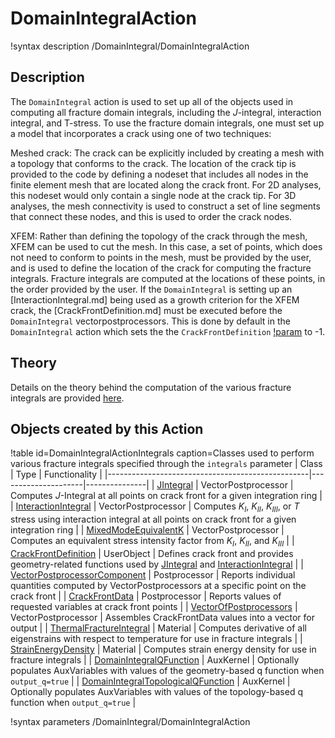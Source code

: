 # DomainIntegralAction

!syntax description /DomainIntegral/DomainIntegralAction

## Description

The `DomainIntegral` action is used to set up all of the objects used in computing all fracture domain integrals, including the $J$-integral, interaction integral, and T-stress. To use the fracture domain integrals, one must set up a model that incorporates a crack using one of two techniques:

Meshed crack: The crack can be explicitly included by creating a mesh with a topology that conforms to the crack. The location of the crack tip is provided to the code by defining a nodeset that includes all nodes in the finite element mesh that are located along the crack front. For 2D analyses, this nodeset would only contain a single node at the crack tip.  For 3D analyses, the mesh connectivity is used to construct a set of line segments that connect these nodes, and this is used to order the crack nodes.

XFEM: Rather than defining the topology of the crack through the mesh, XFEM can be used to cut the mesh. In this case, a set of points, which does not need to conform to points in the mesh, must be provided by the user, and is used to define the location of the crack for computing the fracture integrals. Fracture integrals are computed at the locations of these points, in the order provided by the user.  If the `DomainIntegral` is setting up an [InteractionIntegral.md] being used as a growth criterion for the XFEM crack, the [CrackFrontDefinition.md] must be executed before the `DomainIntegral` vectorpostprocessors.  This is done by default in the `DomainIntegral` action which sets the the `CrackFrontDefinition` [!param](/UserObjects/CrackFrontDefinition/execution_order_group) to -1.

## Theory

Details on the theory behind the computation of the various fracture integrals are provided [here](FractureIntegrals.md).

## Objects created by this Action

!table id=DomainIntegralActionIntegrals caption=Classes used to perform various fracture integrals specified through the `integrals` parameter
| Class                                            | Type                | Functionality |
|--------------------------------------------------|---------------------|---------------|
| [JIntegral](JIntegral.md)                        | VectorPostprocessor | Computes $J$-Integral at all points on crack front for a given integration ring |
| [InteractionIntegral](InteractionIntegral.md)    | VectorPostprocessor | Computes $K_I$, $K_{II}$, $K_{III}$, or $T$ stress using interaction integral at all points on crack front for a given integration ring |
| [MixedModeEquivalentK](MixedModeEquivalentK.md)  | VectorPostprocessor | Computes an equivalent stress intensity factor from $K_I$, $K_{II}$, and $K_{III}$ |
| [CrackFrontDefinition](CrackFrontDefinition.md)  | UserObject | Defines crack front and provides geometry-related functions used by [JIntegral](JIntegral.md) and [InteractionIntegral](InteractionIntegral.md) |
| [VectorPostprocessorComponent](VectorPostprocessorComponent.md) | Postprocessor | Reports individual quantities computed by VectorPostprocessors at a specific point on the crack front |
| [CrackFrontData](CrackFrontData.md) | Postprocessor | Reports values of requested variables at crack front points |
| [VectorOfPostprocessors](VectorOfPostprocessors.md) | VectorPostprocessor | Assembles CrackFrontData values into a vector for output |
| [ThermalFractureIntegral](ThermalFractureIntegral.md) | Material | Computes derivative of all eigenstrains with respect to temperature for use in fracture integrals |
| [StrainEnergyDensity](StrainEnergyDensity.md) | Material | Computes strain energy density for use in fracture integrals |
| [DomainIntegralQFunction](DomainIntegralQFunction.md) | AuxKernel | Optionally populates AuxVariables with values of the geometry-based q function when `output_q=true` |
| [DomainIntegralTopologicalQFunction](DomainIntegralTopologicalQFunction.md) | AuxKernel | Optionally populates AuxVariables with values of the topology-based q function when `output_q=true` |

!syntax parameters /DomainIntegral/DomainIntegralAction
